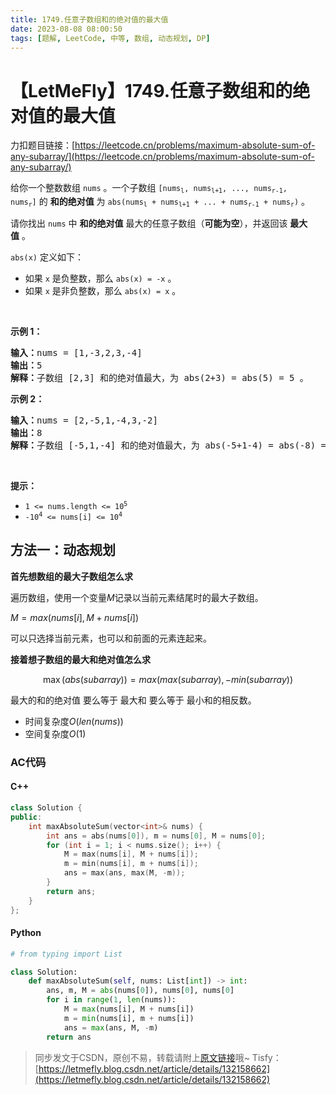 ```yaml
---
title: 1749.任意子数组和的绝对值的最大值
date: 2023-08-08 08:00:50
tags: [题解, LeetCode, 中等, 数组, 动态规划, DP]
---
```


# 【LetMeFly】1749.任意子数组和的绝对值的最大值

力扣题目链接：[https://leetcode.cn/problems/maximum-absolute-sum-of-any-subarray/](https://leetcode.cn/problems/maximum-absolute-sum-of-any-subarray/)

<p>给你一个整数数组 <code>nums</code> 。一个子数组 <code>[nums<sub>l</sub>, nums<sub>l+1</sub>, ..., nums<sub>r-1</sub>, nums<sub>r</sub>]</code> 的 <strong>和的绝对值</strong> 为 <code>abs(nums<sub>l</sub> + nums<sub>l+1</sub> + ... + nums<sub>r-1</sub> + nums<sub>r</sub>)</code> 。</p>

<p>请你找出 <code>nums</code> 中 <strong>和的绝对值</strong> 最大的任意子数组（<b>可能为空</b>），并返回该 <strong>最大值</strong> 。</p>

<p><code>abs(x)</code> 定义如下：</p>

<ul>
	<li>如果 <code>x</code> 是负整数，那么 <code>abs(x) = -x</code> 。</li>
	<li>如果 <code>x</code> 是非负整数，那么 <code>abs(x) = x</code> 。</li>
</ul>

<p> </p>

<p><strong>示例 1：</strong></p>

<pre>
<b>输入：</b>nums = [1,-3,2,3,-4]
<b>输出：</b>5
<b>解释：</b>子数组 [2,3] 和的绝对值最大，为 abs(2+3) = abs(5) = 5 。
</pre>

<p><strong>示例 2：</strong></p>

<pre>
<b>输入：</b>nums = [2,-5,1,-4,3,-2]
<b>输出：</b>8
<b>解释：</b>子数组 [-5,1,-4] 和的绝对值最大，为 abs(-5+1-4) = abs(-8) = 8 。
</pre>

<p> </p>

<p><strong>提示：</strong></p>

<ul>
	<li><code>1 <= nums.length <= 10<sup>5</sup></code></li>
	<li><code>-10<sup>4</sup> <= nums[i] <= 10<sup>4</sup></code></li>
</ul>


    
## 方法一：动态规划

**首先想数组的最大子数组怎么求**

遍历数组，使用一个变量$M$记录以当前元素结尾时的最大子数组。

$M = max(nums[i], M + nums[i])$

可以只选择当前元素，也可以和前面的元素连起来。

**接着想子数组的最大和绝对值怎么求**

$$\max(abs(subarray)) = max(max(subarray), -min(subarray))$$

最大的和的绝对值 要么等于 最大和 要么等于 最小和的相反数。

+ 时间复杂度$O(len(nums))$
+ 空间复杂度$O(1)$

### AC代码

#### C++

```cpp
class Solution {
public:
    int maxAbsoluteSum(vector<int>& nums) {
        int ans = abs(nums[0]), m = nums[0], M = nums[0];
        for (int i = 1; i < nums.size(); i++) {
            M = max(nums[i], M + nums[i]);
            m = min(nums[i], m + nums[i]);
            ans = max(ans, max(M, -m));
        }
        return ans;
    }
};
```

#### Python

```python
# from typing import List

class Solution:
    def maxAbsoluteSum(self, nums: List[int]) -> int:
        ans, m, M = abs(nums[0]), nums[0], nums[0]
        for i in range(1, len(nums)):
            M = max(nums[i], M + nums[i])
            m = min(nums[i], m + nums[i])
            ans = max(ans, M, -m)
        return ans
```

> 同步发文于CSDN，原创不易，转载请附上[原文链接](https://blog.letmefly.xyz/2023/08/08/LeetCode%201749.%E4%BB%BB%E6%84%8F%E5%AD%90%E6%95%B0%E7%BB%84%E5%92%8C%E7%9A%84%E7%BB%9D%E5%AF%B9%E5%80%BC%E7%9A%84%E6%9C%80%E5%A4%A7%E5%80%BC/)哦~
> Tisfy：[https://letmefly.blog.csdn.net/article/details/132158662](https://letmefly.blog.csdn.net/article/details/132158662)
